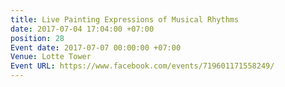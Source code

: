 ```yaml
---
title: Live Painting Expressions of Musical Rhythms
date: 2017-07-04 17:04:00 +07:00
position: 28
Event date: 2017-07-07 00:00:00 +07:00
Venue: Lotte Tower
Event URL: https://www.facebook.com/events/719601171558249/
---
```


